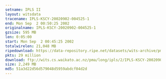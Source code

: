 ```yaml
---
setname: IPLS II
layout: witsdata
tracename: IPLS-KSCY-20020902-004525-1
end: Mon Sep  2 00:50:25 2002
originalname: IPLS-KSCY-20020902-004525-1
gzsize: 595 MB
len: 0:05:00
start: Mon Sep  2 00:45:25 2002
totalwirelen: 21,048 MB
ripedownload: https://data-repository.ripe.net/datasets/wits-archive/pma/long/ipls/2/IPLS-KSCY-20020902-004525-1.gz
pkts: 29 million
download: ftp://wits.cs.waikato.ac.nz/pma/long/ipls/2/IPLS-KSCY-20020902-004525-1.gz
size: 2,249 MB
md5: 51a3d22d56d579048d5959abdcf04d2d
---
```


